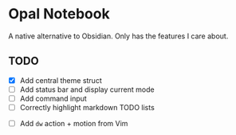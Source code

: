 # Opal Notebook

A native alternative to Obsidian. Only has the features I care about.

## TODO

- [x] Add central theme struct
- [ ] Add status bar and display current mode
- [ ] Add command input
- [ ] Correctly highlight markdown TODO lists
* [ ] Add `dw` action + motion from Vim
